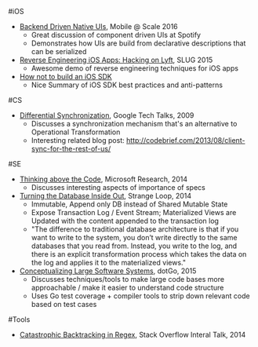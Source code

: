 #iOS
- [Backend Driven Native UIs](https://code.facebook.com/posts/1566627733629653/mobile-scale-london-recap/), Mobile @ Scale 2016
	- Great discussion of component driven UIs at Spotify
	- Demonstrates how UIs are build from declarative descriptions that can be serialized 	
- [Reverse Engineering iOS Apps: Hacking on Lyft](https://realm.io/news/conrad-kramer-reverse-engineering-ios-apps-lyft/), SLUG 2015
	- Awesome demo of reverse engineering techniques for iOS apps
- [How not to build an iOS SDK](https://realm.io/news/altconf-conrad-kramer-writing-iOS-sdk/) 
	- Nice Summary of iOS SDK best practices and anti-patterns
	
#CS 
- [Differential Synchronization](https://www.youtube.com/watch?v=S2Hp_1jqpY8), Google Tech Talks, 2009
	- Discusses a synchronization mechanism that's an alternative to Operational Transformation 
	- Interesting related blog post: http://codebrief.com/2013/08/client-sync-for-the-rest-of-us/ 

#SE
- [Thinking above the Code](https://www.youtube.com/watch?v=-4Yp3j_jk8Q), Microsoft Research, 2014
	- Discusses interesting aspects of importance of specs 
- [Turning the Database Inside Out](https://www.youtube.com/watch?v=fU9hR3kiOK0), Strange Loop, 2014
	- Immutable, Append only DB instead of Shared Mutable State
	- Expose Transaction Log / Event Stream; Materialized Views are Updated with the content appended to the transaction log
	- "The difference to traditional database architecture is that if you want to write to the system, you don’t write directly to the same databases that you read from. Instead, you write to the log, and there is an explicit transformation process which takes the data on the log and applies it to the materialized views."
- [Conceptualizing Large Software Systems](http://www.thedotpost.com/2015/11/alan-shreve-conceptualizing-large-software-systems), dotGo, 2015
	- Discusses techniques/tools to make large code bases more approachable / make it easier to understand code structure
	- Uses Go test coverage + compiler tools to strip down relevant code based on test cases
	
#Tools

- [Catastrophic Backtracking in Regex](https://vimeo.com/112065252), Stack Overflow Interal Talk, 2014
